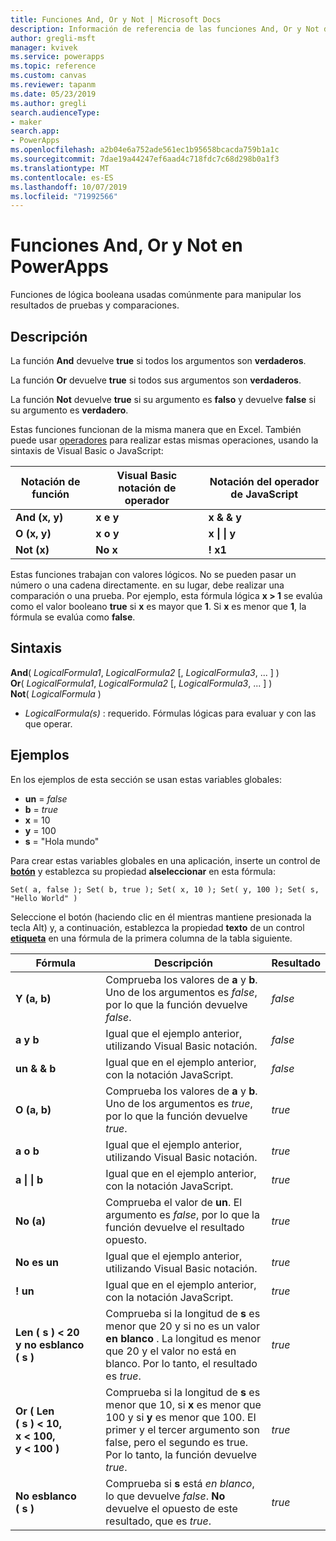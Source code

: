 ```yaml
---
title: Funciones And, Or y Not | Microsoft Docs
description: Información de referencia de las funciones And, Or y Not de PowerApps, con sintaxis y ejemplos
author: gregli-msft
manager: kvivek
ms.service: powerapps
ms.topic: reference
ms.custom: canvas
ms.reviewer: tapanm
ms.date: 05/23/2019
ms.author: gregli
search.audienceType:
- maker
search.app:
- PowerApps
ms.openlocfilehash: a2b04e6a752ade561ec1b95658bcacda759b1a1c
ms.sourcegitcommit: 7dae19a44247ef6aad4c718fdc7c68d298b0a1f3
ms.translationtype: MT
ms.contentlocale: es-ES
ms.lasthandoff: 10/07/2019
ms.locfileid: "71992566"
---
```

# <a name="and-or-and-not-functions-in-powerapps"></a>Funciones And, Or y Not en PowerApps

Funciones de lógica booleana usadas comúnmente para manipular los resultados de pruebas y comparaciones.

## <a name="description"></a>Descripción

La función **And** devuelve **true** si todos los argumentos son **verdaderos**.

La función **Or** devuelve **true** si todos sus argumentos son **verdaderos**.

La función **Not** devuelve **true** si su argumento es **falso** y devuelve **false** si su argumento es **verdadero**.

Estas funciones funcionan de la misma manera que en Excel. También puede usar [operadores](operators.md) para realizar estas mismas operaciones, usando la sintaxis de Visual Basic o JavaScript:

| Notación de función | Visual Basic notación de operador | Notación del operador de JavaScript |
| -------------|------------|--------|
| **And (x, y)** | **x e y** | **x & & y** |
| **O (x, y)** | **x o y** | **x &#124; &#124; y** |
| **Not (x)** | **No x** | **! x1** |

Estas funciones trabajan con valores lógicos. No se pueden pasar un número o una cadena directamente. en su lugar, debe realizar una comparación o una prueba. Por ejemplo, esta fórmula lógica **x > 1** se evalúa como el valor booleano **true** si **x** es mayor que **1**. Si **x** es menor que **1**, la fórmula se evalúa como **false**.

## <a name="syntax"></a>Sintaxis

**And**( *LogicalFormula1*, *LogicalFormula2* [, *LogicalFormula3*, ... ] )<br>
**Or**( *LogicalFormula1*, *LogicalFormula2* [, *LogicalFormula3*, ... ] )<br>
**Not**( *LogicalFormula* )

- *LogicalFormula(s)* : requerido.  Fórmulas lógicas para evaluar y con las que operar.

## <a name="examples"></a>Ejemplos

En los ejemplos de esta sección se usan estas variables globales:

- **un** = *false*
- **b** = *true*
- **x** = 10
- **y** = 100
- **s** = "Hola mundo"

Para crear estas variables globales en una aplicación, inserte un control de [**botón**](../controls/control-button.md) y establezca su propiedad **alseleccionar** en esta fórmula:

```powerapps-dot
Set( a, false ); Set( b, true ); Set( x, 10 ); Set( y, 100 ); Set( s, "Hello World" )
```

Seleccione el botón (haciendo clic en él mientras mantiene presionada la tecla Alt) y, a continuación, establezca la propiedad **texto** de un control [**etiqueta**](../controls/control-text-box.md) en una fórmula de la primera columna de la tabla siguiente.

| Fórmula | Descripción | Resultado |
|---------|-------------|--------|
| **Y (a, b)** | Comprueba los valores de **a** y **b**.  Uno de los argumentos es *false*, por lo que la función devuelve *false*. | *false* |
| **a y b** | Igual que el ejemplo anterior, utilizando Visual Basic notación. | *false* |
| **un & & b** | Igual que en el ejemplo anterior, con la notación JavaScript. | *false* |
| **O (a, b)** | Comprueba los valores de **a** y **b**. Uno de los argumentos es *true*, por lo que la función devuelve *true*. | *true* |
| **a o b** | Igual que el ejemplo anterior, utilizando Visual Basic notación. | *true* |
| **a &#124; &#124; b** | Igual que en el ejemplo anterior, con la notación JavaScript. | *true* |
| **No (a)** | Comprueba el valor de **un**. El argumento es *false*, por lo que la función devuelve el resultado opuesto. | *true* |
| **No es un** | Igual que el ejemplo anterior, utilizando Visual Basic notación. | *true* |
| **! un** | Igual que en el ejemplo anterior, con la notación JavaScript. | *true* |
| **Len (&nbsp;s&nbsp;)&nbsp;<&nbsp;20 y&nbsp;no&nbsp;esblanco (&nbsp;s&nbsp;)** | Comprueba si la longitud de **s** es menor que 20 y si no es un valor **en blanco** . La longitud es menor que 20 y el valor no está en blanco. Por lo tanto, el resultado es *true*. | *true* |
| **Or (&nbsp;Len (&nbsp;s&nbsp;)&nbsp;<&nbsp;10, x&nbsp;<&nbsp;100, y&nbsp;<&nbsp;100&nbsp;)** | Comprueba si la longitud de **s** es menor que 10, si **x** es menor que 100 y si **y** es menor que 100. El primer y el tercer argumento son false, pero el segundo es true. Por lo tanto, la función devuelve *true*. | *true* |
| **No esblanco (&nbsp;s&nbsp;)** | Comprueba si **s** está *en blanco*, lo que devuelve *false*. **No** devuelve el opuesto de este resultado, que es *true*. | *true* |
